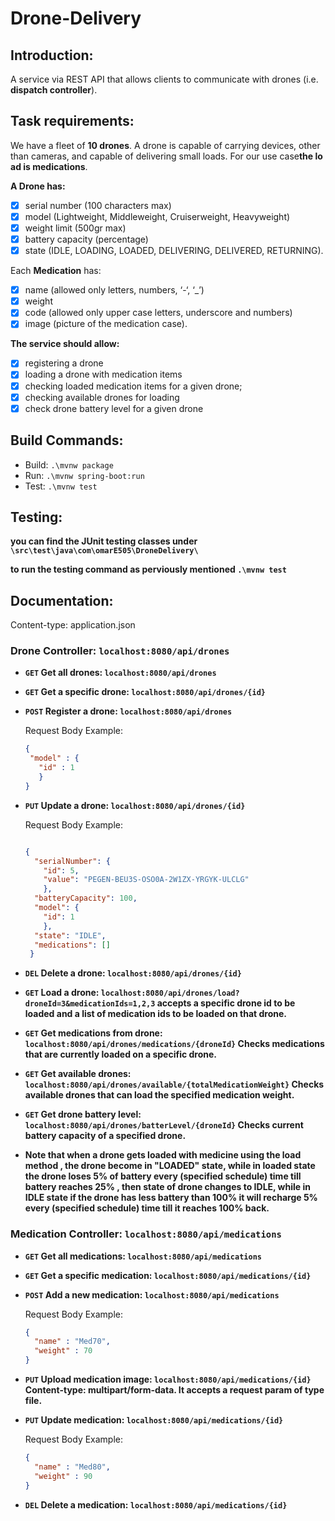 # Drone-Delivery

## Introduction:
A service via REST API that allows clients to communicate with drones (i.e. **dispatch controller**).

## Task requirements:
We have a fleet of **10 drones**. A drone is capable of carrying devices, other than cameras, and capable of delivering small loads. For our use case**the load is medications**.

**A **Drone** has:**

* [x] serial number (100 characters max)
* [x] model (Lightweight, Middleweight, Cruiserweight, Heavyweight)
* [x] weight limit (500gr max)
* [x] battery capacity (percentage)
* [x] state (IDLE, LOADING, LOADED, DELIVERING, DELIVERED, RETURNING).

Each **Medication** has: 

* [x] name (allowed only letters, numbers, ‘-‘, ‘_’)
* [x] weight
* [x] code (allowed only upper case letters, underscore and numbers)
* [x] image (picture of the medication case).

**The service should allow:**

* [x] registering a drone
* [x] loading a drone with medication items
* [x] checking loaded medication items for a given drone;
* [x] checking available drones for loading
* [x] check drone battery level for a given drone
## Build Commands:
  * Build: `.\mvnw package`
  * Run: `.\mvnw spring-boot:run`
  * Test: `.\mvnw test`

## Testing:
**you can find the JUnit testing classes under `\src\test\java\com\omarE505\DroneDelivery\`**

**to run the testing command as perviously mentioned `.\mvnw test`**

## Documentation:
Content-type: application.json
### Drone Controller: `localhost:8080/api/drones`
   * **`GET` Get all drones: `localhost:8080/api/drones`**

   * **`GET` Get a specific drone: `localhost:8080/api/drones/{id}`**

   * **`POST` Register a drone: `localhost:8080/api/drones`**
   
       Request Body Example:
       ```JSON
      {
        "model" : {
          "id" : 1
          }
      }
       ```

   * **`PUT` Update a drone: `localhost:8080/api/drones/{id}`**

       Request Body Example:
       ```JSON
       
       {
         "serialNumber": {
           "id": 5,
           "value": "PEGEN-BEU3S-OSO0A-2W1ZX-YRGYK-ULCLG"
           },
         "batteryCapacity": 100,
         "model": {
           "id": 1
           },
         "state": "IDLE",
         "medications": []
        }
      ```

   * **`DEL` Delete a drone: `localhost:8080/api/drones/{id}`**

   * **`GET` Load a drone: `localhost:8080/api/drones/load?droneId=3&medicationIds=1,2,3` accepts a specific drone id to be loaded and a list of medication ids to be loaded on that drone.**

   * **`GET` Get medications from drone: `localhost:8080/api/drones/medications/{droneId}` Checks medications that are currently loaded on a specific drone.**

   * **`GET` Get available drones: `localhost:8080/api/drones/available/{totalMedicationWeight}` Checks available drones that can load the specified medication weight.**

   * **`GET` Get drone battery level: `localhost:8080/api/drones/batterLevel/{droneId}` Checks current battery capacity of a specified drone.**

   * **Note that when a drone gets loaded with medicine using the load method , the drone become in "LOADED" state, while in loaded state the drone loses 5% of battery every (specified schedule) time till battery reaches 25% , then state of drone changes to IDLE, while in IDLE state if the drone has less battery than 100% it will recharge 5% every (specified schedule) time till it reaches 100% back.**

### Medication Controller: `localhost:8080/api/medications`

  * **`GET` Get all medications: `localhost:8080/api/medications`**

  * **`GET` Get a specific medication: `localhost:8080/api/medications/{id}`**

  * **`POST` Add a new medication: `localhost:8080/api/medications`**

    Request Body Example:
    ```JSON
    {
      "name" : "Med70",
      "weight" : 70
    }
    ```

  * **`PUT` Upload medication image: `localhost:8080/api/medications/{id}` Content-type: multipart/form-data. It accepts a request param of type file.**

  * **`PUT` Update medication: `localhost:8080/api/medications/{id}`**

    Request Body Example:
    ```JSON
    {
      "name" : "Med80",
      "weight" : 90
    }
    ```

  * **`DEL` Delete a medication: `localhost:8080/api/medications/{id}`**
